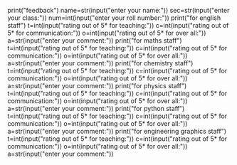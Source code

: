 print("feedback")
name=str(input("enter your name:"))
sec=str(input("enter your class:"))
num=int(input("enter your roll number:"))
print("for english staff")
t=int(input("rating out of 5* for teaching:"))
c=int(input("rating out of 5* for communication:"))
o=int(input("rating out of 5* for over all:"))
a=str(input("enter your comment:"))
print("for maths staff")
t=int(input("rating out of 5* for teaching:"))
c=int(input("rating out of 5* for communication:"))
o=int(input("rating out of 5* for over all:"))
a=str(input("enter your comment:"))
print("for chemistry staff")
t=int(input("rating out of 5* for teaching:"))
c=int(input("rating out of 5* for communication:"))
o=int(input("rating out of 5* for over all:"))
a=str(input("enter your comment:"))
print("for physics staff")
t=int(input("rating out of 5* for teaching:"))
c=int(input("rating out of 5* for communication:"))
o=int(input("rating out of 5* for over all:"))
a=str(input("enter your comment:"))
print("for python staff")
t=int(input("rating out of 5* for teaching:"))
c=int(input("rating out of 5* for communication:"))
o=int(input("rating out of 5* for over all:"))
a=str(input("enter your comment:"))
print("for engineering graphics staff")
t=int(input("rating out of 5* for teaching:"))
c=int(input("rating out of 5* for communication:"))
o=int(input("rating out of 5* for over all:"))
a=str(input("enter your comment:"))

